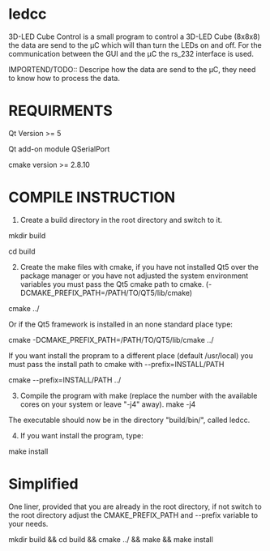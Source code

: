 ledcc
=====

3D-LED Cube Control is a small program to control a 3D-LED Cube (8x8x8) the data are send to the µC which will than turn the LEDs on and off. For the communication between the GUI and the µC the rs_232 interface is used.

IMPORTEND/TODO:: Descripe how the data are send to the µC, they need to know how to process the data. 

REQUIRMENTS
=====

Qt Version >= 5

Qt add-on module QSerialPort

cmake version >= 2.8.10


COMPILE INSTRUCTION
=====

1) Create a build directory in the root directory and switch to it.

mkdir build

cd build

2) Create the make files with cmake, if you have not installed Qt5 over the package manager
   or you have not adjusted the system environment variables you must pass the Qt5 cmake path to cmake. (-DCMAKE_PREFIX_PATH=/PATH/TO/QT5/lib/cmake)

cmake ../

Or if the Qt5 framework is installed in an none standard place type:

cmake -DCMAKE_PREFIX_PATH=/PATH/TO/QT5/lib/cmake ../

If you want install the propram to a different place (default /usr/local) you must pass the install path to cmake with --prefix=INSTALL/PATH

cmake --prefix=INSTALL/PATH ../

3) Compile the program with make (replace the number with the available cores on your system or leave "-j4" away).
make -j4

The executable should now be in the directory "build/bin/", called ledcc.

4) If you want install the program, type:

make install

Simplified
=====
One liner, provided that you are already in the root directory, if not switch to the root directory
adjust the CMAKE_PREFIX_PATH and --prefix variable to your needs.

mkdir build && cd build && cmake ../ && make && make install
